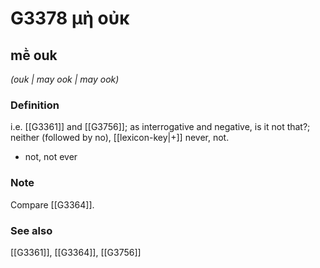 # G3378 μὴ οὐκ

## mḕ ouk

_(ouk | may ook | may ook)_

### Definition

i.e. [[G3361]] and [[G3756]]; as interrogative and negative, is it not that?; neither (followed by no), [[lexicon-key|+]] never, not.

- not, not ever

### Note

Compare [[G3364]].

### See also

[[G3361]], [[G3364]], [[G3756]]

